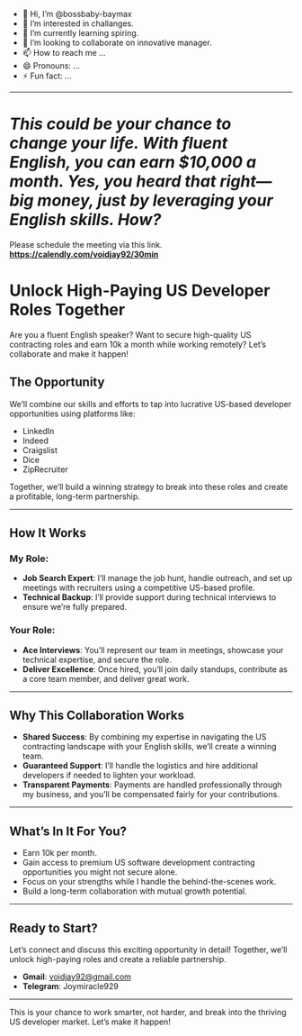- 👋 Hi, I’m @bossbaby-baymax
- 👀 I’m interested in challanges.
- 🌱 I’m currently learning spiring.
- 💞️ I’m looking to collaborate on innovative manager.
- 📫 How to reach me ...
- 😄 Pronouns: ...
- ⚡ Fun fact: ...  

---  

# *This could be your chance to change your life. With fluent English, you can earn $10,000 a month. Yes, you heard that right—big money, just by leveraging your English skills. How?*

Please schedule the meeting via this link.
**https://calendly.com/voidjay92/30min**

# **Unlock High-Paying US Developer Roles Together**  

Are you a fluent English speaker? Want to secure high-quality US contracting roles and earn 10k a month while working remotely? Let’s collaborate and make it happen!  

## **The Opportunity**  

We’ll combine our skills and efforts to tap into lucrative US-based developer opportunities using platforms like:  
- LinkedIn  
- Indeed  
- Craigslist  
- Dice  
- ZipRecruiter  

Together, we’ll build a winning strategy to break into these roles and create a profitable, long-term partnership.  

---

## **How It Works**  

### **My Role**:  
- **Job Search Expert**: I’ll manage the job hunt, handle outreach, and set up meetings with recruiters using a competitive US-based profile.  
- **Technical Backup**: I’ll provide support during technical interviews to ensure we’re fully prepared.  

### **Your Role**:  
- **Ace Interviews**: You’ll represent our team in meetings, showcase your technical expertise, and secure the role.  
- **Deliver Excellence**: Once hired, you’ll join daily standups, contribute as a core team member, and deliver great work.  

---

## **Why This Collaboration Works**  

- **Shared Success**: By combining my expertise in navigating the US contracting landscape with your English skills, we’ll create a winning team.  
- **Guaranteed Support**: I’ll handle the logistics and hire additional developers if needed to lighten your workload.  
- **Transparent Payments**: Payments are handled professionally through my business, and you’ll be compensated fairly for your contributions.  

---

## **What’s In It For You?**  

- Earn 10k per month.  
- Gain access to premium US software development contracting opportunities you might not secure alone.  
- Focus on your strengths while I handle the behind-the-scenes work.  
- Build a long-term collaboration with mutual growth potential.  

---

## **Ready to Start?**  

Let’s connect and discuss this exciting opportunity in detail! Together, we’ll unlock high-paying roles and create a reliable partnership.  

- **Gmail**: voidjay92@gmail.com
- **Telegram**: Joymiracle929

---

This is your chance to work smarter, not harder, and break into the thriving US developer market. Let’s make it happen!  

<!---
bossbaby-baymax/bossbaby-baymax is a ✨ special ✨ repository because its `README.md` (this file) appears on your GitHub profile.
You can click the Preview link to take a look at your changes.
--->
